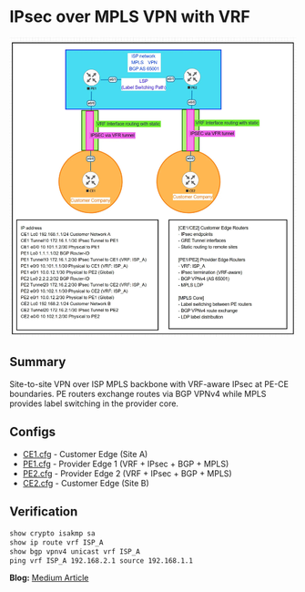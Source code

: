 # IPsec over MPLS VPN with VRF

![Topology](topology.jpg)

## Summary

Site-to-site VPN over ISP MPLS backbone with VRF-aware IPsec at PE-CE boundaries. PE routers exchange routes via BGP VPNv4 while MPLS provides label switching in the provider core.

## Configs

- [CE1.cfg](CE1.cfg) - Customer Edge (Site A)
- [PE1.cfg](PE1.cfg) - Provider Edge 1 (VRF + IPsec + BGP + MPLS)
- [PE2.cfg](PE2.cfg) - Provider Edge 2 (VRF + IPsec + BGP + MPLS)
- [CE2.cfg](CE2.cfg) - Customer Edge (Site B)

## Verification

```
show crypto isakmp sa
show ip route vrf ISP_A
show bgp vpnv4 unicast vrf ISP_A
ping vrf ISP_A 192.168.2.1 source 192.168.1.1
```

**Blog:** [Medium Article](link)
